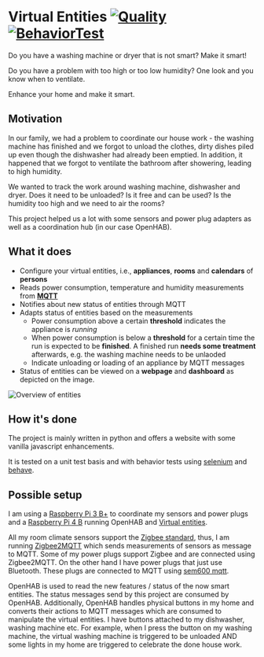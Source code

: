 # Virtual Entities [![Quality](https://github.com/steineggerroland/VirtualEntities/actions/workflows/quality.yml/badge.svg)](https://github.com/steineggerroland/VirtualEntities/actions/workflows/quality.yml) [![BehaviorTest](https://github.com/steineggerroland/VirtualEntities/actions/workflows/behavior_test.yml/badge.svg)](https://github.com/steineggerroland/VirtualEntities/actions/workflows/behavior_test.yml)

Do you have a washing machine or dryer that is not smart? Make it smart!

Do you have a problem with too high or too low humidity? One look and you know when to ventilate.

Enhance your home and make it smart. 

## Motivation

In our family, we had a problem to coordinate our house work - the washing machine has finished and we forgot to unload the clothes, dirty dishes piled up even though the dishwasher had already been emptied.
In addition, it happened that we forgot to ventilate the bathroom after showering, leading to high humidity.

We wanted to track the work around washing machine, dishwasher and dryer.
Does it need to be unloaded? Is it free and can be used?
Is the humidity too high and we need to air the rooms?

This project helped us a lot with some sensors and power plug adapters as well as a coordination hub (in our case OpenHAB).

## What it does

* Configure your virtual entities, i.e., **appliances**, **rooms** and **calendars** of **persons**
* Reads power consumption, temperature and humidity measurements from [**MQTT**](https://en.wikipedia.org/wiki/MQTT)
* Notifies about new status of entities through MQTT
* Adapts status of entities based on the measurements
  * Power consumption above a certain **threshold** indicates the appliance is _running_
  * When power consumption is below a **threshold** for a certain time the run is expected to be **finished**. A finished run **needs some treatment** afterwards, e.g. the washing machine needs to be unlaoded
  * Indicate unloading or loading of an appliance by MQTT messages
* Status of entities can be viewed on a **webpage** and **dashboard** as depicted on the image.

![Overview of entities](https://github.com/steineggerroland/VirtualEntities/assets/4447371/89b26b16-99e8-447c-b563-1cf939b3b05a)

## How it's done

The project is mainly written in python and offers a website with some vanilla javascript enhancements.

It is tested on a unit test basis and with behavior tests using [selenium](https://github.com/SeleniumHQ/selenium) and [behave](https://github.com/behave/behave).

## Possible setup

I am using a [Raspberry Pi 3 B+](https://www.raspberrypi.com/products/raspberry-pi-3-model-b-plus/) to coordinate my sensors and power plugs and a [Raspberry Pi 4 B](https://www.raspberrypi.com/products/raspberry-pi-4-model-b/) running OpenHAB and [Virtual entities](#).

All my room climate sensors support the [Zigbee standard](https://en.wikipedia.org/wiki/Zigbee), thus, I am running [Zigbee2MQTT](https://github.com/Koenkk/zigbee2mqtt) which sends measurements of sensors as message to MQTT.
Some of my power plugs support Zigbee and are connected using Zigbee2MQTT. On the other hand I have power plugs that just use Bluetooth. These plugs are connected to MQTT using [sem600 mqtt](https://github.com/steineggerroland/sem6000-mqtt).

OpenHAB is used to read the new features / status of the now smart entities. The status messages send by this project are consumed by OpenHAB.
Additionally, OpenHAB handles physical buttons in my home and converts their actions to MQTT messages which are consumed to manipulate the virtual entities. I have buttons attached to my dishwasher, washing machine etc.
For example, when I press the button on my washing machine, the virtual washing machine is triggered to be unloaded AND some lights in my home are triggered to celebrate the done house work.
